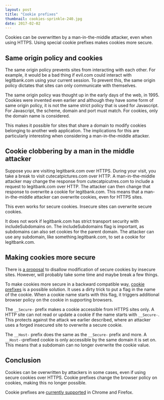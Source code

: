 ```yaml
---
layout: post
title: "Cookie prefixes"
thumbnail: cookies-sprinkle-240.jpg
date: 2017-02-02
---
```


Cookies can be overwritten by a man-in-the-middle attacker, even when using HTTPS. Using special cookie prefixes makes cookies more secure.

## Same origin policy and cookies

The same origin policy prevents sites from interacting with each other. For example, it would be a bad thing if evil.com could interact with legitbank.com using your current session. To prevent this, the same origin policy dictates that sites can only communicate with themselves.

The same origin policy was thought up in the early days of the web, in 1995. Cookies were invented even earlier and although they have some form of same origin policy, it is not the same strict policy that is used for Javascript. For Javascript, the scheme, domain and port must match. For cookies, only the domain name is considered.

This makes it possible for sites that share a domain to modify cookies belonging to another web application. The implications for this are particularly interesting when considering a man-in-the-middle attacker.

## Cookie clobbering by a man in the middle attacker

Suppose you are visiting legitbank.com over HTTPS. During your visit, you take a break to visit cutecatpictures.com over HTTP. A man-in-the-middle attacker may change the response from cutecatpicutres.com to include a request to legitbank.com over HTTP. The attacker can then change that response to overwrite a cookie for legitbank.com. This means that a man-in-the-middle attacker can overwrite cookies, even for HTTPS sites.

This even works for secure cookies. Insecure sites can overwrite secure cookies.

It does not work if legitbank.com has strict transport security with includeSubdomains on. The includeSubdomains flag is important, as subdomains can also set cookies for the parent domain. The attacker can use any subdomain, like something.legitbank.com, to set a cookie for legitbank.com.

## Making cookies more secure

There is [a proposal](https://tools.ietf.org/html/draft-ietf-httpbis-cookie-alone-01) to disallow modification of secure cookies by insecure sites. However, will probably take some time and maybe break a few things.

To make cookies more secure in a backward compatible way, [cookie prefixes](https://tools.ietf.org/html/draft-ietf-httpbis-cookie-prefixes-00) is a possible solution. It uses a dirty trick to put a flag in the name of the cookie. When a cookie name starts with this flag, it triggers additional browser policy on the cookie in supporting browsers.

The `__Secure-` prefix makes a cookie accessible from HTTPS sites only. A HTTP site can not read or update a cookie if the name starts with `__Secure-`. This protects against the attack we earlier described, where an attacker uses a forged insecured site to overwrite a secure cookie.

The `__Host-` prefix does the same as the `__Secure-` prefix and more. A `__Host-`-prefixed cookie is only accessible by the same domain it is set on. This means that a subdomain can no longer overwrite the cookie value.

## Conclusion

Cookies can be overwritten by attackers in some cases, even if using secure cookies over HTTPS. Cookie prefixes change the browser policy on cookies, making this no longer possible.

Cookie prefixes are [currently supported](https://www.chromestatus.com/feature/4952188392570880) in Chrome and Firefox.
